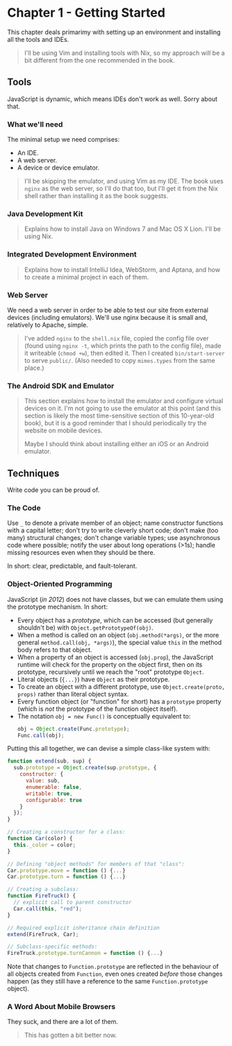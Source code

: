 # Chapter 1 - Getting Started

This chapter deals primarimy with setting up an environment and installing all
the tools and IDEs.

> I'll be using Vim and installing tools with Nix, so my approach will be a bit
> different from the one recommended in the book.

## Tools

JavaScript is dynamic, which means IDEs don't work as well. Sorry about that.

### What we'll need

The minimal setup we need comprises:

- An IDE.
- A web server.
- A device or device emulator.

> I'll be skipping the emulator, and using Vim as my IDE. The book uses `nginx`
> as the web server, so I'll do that too, but I'll get it from the Nix shell
> rather than installing it as the book suggests.

### Java Development Kit

> Explains how to install Java on Windows 7 and Mac OS X Lion. I'll be using
> Nix.

### Integrated Development Environment

> Explains how to install IntelliJ Idea, WebStorm, and Aptana, and how to
> create a minimal project in each of them.

### Web Server

We need a web server in order to be able to test our site from external devices
(including emulators). We'll use nginx because it is small and, relatively to
Apache, simple.

> I've added `nginx` to the `shell.nix` file, copied the config file over
> (found using `nginx -t`, which prints the path to the config file), made it
> writeable (`chmod +w`), then edited it. Then I created `bin/start-server` to
> serve `public/`. (Also needed to copy `mimes.types` from the same place.)

### The Android SDK and Emulator

> This section explains how to install the emulator and configure virtual
> devices on it. I'm not going to use the emulator at this point (and this
> section is likely the most time-sensitive section of this 10-year-old book),
> but it is a good reminder that I should periodically try the website on
> mobile devices.
>
> Maybe I should think about installing either an iOS or an Android emulator.

## Techniques

Write code you can be proud of.

### The Code

Use `_` to denote a private member of an object; name constructor functions
with a capital letter; don't try to write cleverly short code; don't make (too
many) structural changes; don't change variable types; use asynchronous code
where possible; notify the user about long operations (>1s); handle missing
resources even when they should be there.

In short: clear, predictable, and fault-tolerant.

### Object-Oriented Programming

JavaScript (_in 2012_) does not have classes, but we can emulate them using the
prototype mechanism. In short:

- Every object has a _prototype_, which can be accessed (but generally
  shouldn't be) with `Object.getPrototypeOf(obj)`.
- When a method is called on an object (`obj.method(*args)`, or the more
  general `method.call(obj, *args)`), the special value `this` in the method
  body refers to that object.
- When a property of an object is accessed (`obj.prop`), the JavaScript runtime
  will check for the property on the object first, then on its prototype,
  recursively until we reach the "root" prototype `Object`.
- Literal objects (`{...}`) have `Object` as their prototype.
- To create an object with a different prototype, use `Object.create(proto,
  props)` rather than literal object syntax.
- Every function object (or "function" for short) has a `prototype` property
  (which is _not_ the prototype of the function object itself).
- The notation `obj = new Func()` is conceptually equivalent to:
  ```javascript
  obj = Object.create(Func.prototype);
  Func.call(obj);
  ```

Putting this all together, we can devise a simple class-like system with:

```javascript
function extend(sub, sup) {
  sub.prototype = Object.create(sup.prototype, {
    constructor: {
      value: sub,
      enumerable: false,
      writable: true,
      configurable: true
    }
  });
}

// Creating a constructor for a class:
function Car(color) {
  this._color = color;
}

// Defining "object methods" for members of that "class":
Car.prototype.move = function () {...}
Car.prototype.turn = function () {...}

// Creating a subclass:
function FireTruck() {
  // explicit call to parent constructor
  Car.call(this, "red");
}

// Required explicit inheritance chain definition
extend(FireTruck, Car);

// Subclass-specific methods:
FireTruck.prototype.turnCannon = function () {...}
```

Note that changes to `Function.prototype` are reflected in the behaviour of all
objects created from `Function`, even ones created _before_ those changes
happen (as they still have a reference to the same `Function.prototype`
object).

### A Word About Mobile Browsers

They suck, and there are a lot of them.

> This has gotten a bit better now.
